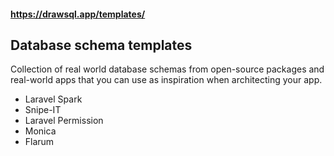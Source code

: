 #### https://drawsql.app/templates/
## Database schema templates

Collection of real world database schemas from open-source packages and real-world apps that you can use as inspiration 
when architecting your app.
- Laravel Spark
- Snipe-IT
- Laravel Permission
- Monica
- Flarum


